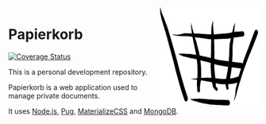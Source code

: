 <img src="https://github.com/MarcProe/Papierkorb.js/blob/master/public/images/papierkorb-logo.png?raw=true" height="200" align="right">

# Papierkorb

[![Coverage Status](https://coveralls.io/repos/github/MarcProe/papierkorb/badge.svg?branch=master)](https://coveralls.io/github/MarcProe/papierkorb?branch=master)

This is a personal development repository.

Papierkorb is a web application used to manage private documents.

It uses [Node.js](https://github.com/nodejs/node), [Pug](https://github.com/pugjs/pug), [MaterializeCSS](https://github.com/Dogfalo/materialize) and [MongoDB](https://github.com/mongodb/mongo).
